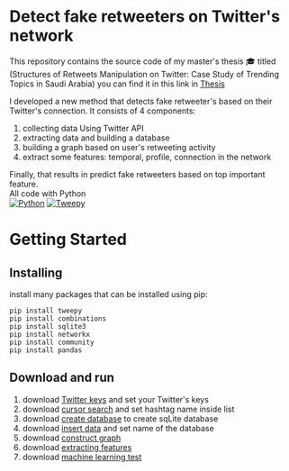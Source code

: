 # Detect fake retweeters on Twitter's network


This repository contains the source code of my master's thesis :mortar_board: titled (Structures of Retweets Manipulation on Twitter: Case Study of Trending Topics in Saudi Arabia)
 you can find it in this link in [Thesis](<https://kausp.sa/Details/Thesis/146506/>)

I developed a new method that detects fake retweeter's based on their Twitter's connection. It consists of 4 components:<br>
1. collecting data Using Twitter API 
2. extracting data and building a database 
3. building a graph based on user's retweeting activity 
4. extract some features: temporal, profile,  connection in the network 

Finally, that results in predict fake retweeters based on top important feature. \
All code with Python \
[![Python](https://img.shields.io/badge/Python-3.7-green)](https://www.python.org/) 
[![Tweepy](https://img.shields.io/badge/Tweepy-3.3.7-blue)](<https://docs.tweepy.org/en/stable/getting_started.html>)

# Getting Started
## Installing
install many packages that can be installed using pip:

```
pip install tweepy
pip install combinations
pip install sqlite3 
pip install networkx
pip install community
pip install pandas
```
## Download and run  
1. download [Twitter keys](<https://github.com/MarwahJawas/detect_Fake_Retweeters/blob/master/Collecting-Tweets/twitter_keys_access.py>) and set your Twitter's keys <br>
2. download [cursor search](<https://github.com/MarwahJawas/detect_Fake_Retweeters/blob/master/Collecting-Tweets/CursorSearch_Rest.py>) and set hashtag name inside list
3. download [create database](<https://github.com/MarwahJawas/detect_Fake_Retweeters/blob/master/createSqLiteDatabaes/create-Table.py>) to create sqLite database
4. download [insert data](<https://github.com/MarwahJawas/detect_Fake_Retweeters/blob/master/createSqLiteDatabaes/insert-Data.py>) and set name of the database
5. download [construct graph](<https://github.com/MarwahJawas/detect_Fake_Retweeters/blob/master/Graph%20Construction/base_graph_to_rt_graph.py>)
6. download [extracting features](<https://github.com/MarwahJawas/detect_Fake_Retweeters/blob/master/feature%20engineering/all_features.py>)
7. download [machine learning test](<https://github.com/MarwahJawas/detect_Fake_Retweeters/blob/master/feature%20engineering/classification.py>) 
